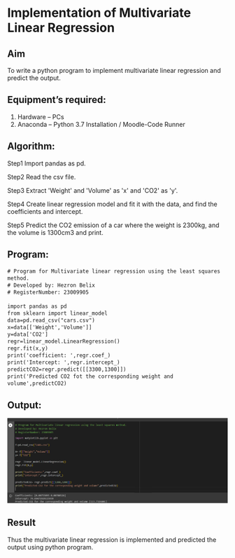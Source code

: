 # Implementation of Multivariate Linear Regression
## Aim
To write a python program to implement multivariate linear regression and predict the output.
## Equipment’s required:
1.	Hardware – PCs
2.	Anaconda – Python 3.7 Installation / Moodle-Code Runner
## Algorithm:
Step1
Import pandas as pd.

Step2
Read the csv file.

Step3
Extract 'Weight' and 'Volume' as 'x' and 'CO2' as 'y'.

Step4
Create linear regression model and fit it with the data, and find the coefficients and intercept.

Step5
Predict the CO2 emission of a car where the weight is 2300kg, and the volume is 1300cm3 and print.

## Program:
```
# Program for Multivariate linear regression using the least squares method.
# Developed by: Hezron Belix
# RegisterNumber: 23009905

import pandas as pd
from sklearn import linear_model
data=pd.read_csv("cars.csv")
x=data[['Weight','Volume']]
y=data['CO2']
regr=linear_model.LinearRegression()
regr.fit(x,y)
print('coefficient: ',regr.coef_)
print('Intercept: ',regr.intercept_)
predictCO2=regr.predict([[3300,1300]])
print('Predicted CO2 fot the corresponding weight and volume',predictCO2)
```
## Output:
![rcb](/lmno.png)

## Result
Thus the multivariate linear regression is implemented and predicted the output using python program.